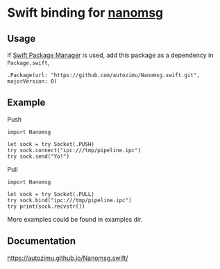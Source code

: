 # Swift binding for [nanomsg](http://nanomsg.org/)

## Usage

If [Swift Package Manager](https://github.com/apple/swift-package-manager) is
used, add this package as a dependency in `Package.swift`,

    .Package(url: "https://github.com/autozimu/Nanomsg.swift.git", majorVersion: 0)

## Example

Push

    import Nanomsg

    let sock = try Socket(.PUSH)
    try sock.connect("ipc:///tmp/pipeline.ipc")
    try sock.send("Yo!")

Pull

    import Nanomsg

    let sock = try Socket(.PULL)
    try sock.bind("ipc:///tmp/pipeline.ipc")
    try print(sock.recvstr())

More examples could be found in examples dir.

## Documentation

<https://autozimu.github.io/Nanomsg.swift/>
